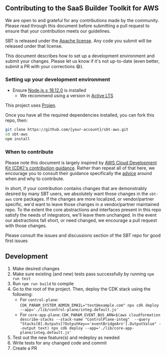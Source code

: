 ## Contributing to the SaaS Builder Toolkit for AWS

We are open to and grateful for any contributions made by the community. Please read through this document before submitting a pull request to ensure that your contribution meets our guidelines.

SBT is released under the [Apache license](http://aws.amazon.com/apache2.0/). Any code you submit will be released under that license.

This document describes how to set up a development environment and submit your changes. Please let us know if it's not up-to-date (even better, submit a PR with your corrections :smile:).

### Setting up your development environment

* Ensure [Node.js ≥ 18.12.0](https://nodejs.org/download/release/latest-v18.x/) is installed
  * We recommend using a version in [Active LTS](https://nodejs.org/en/about/previous-releases)
 
This project uses [Projen](https://projen.io).

Once you have all the required dependencies installed, you can fork this repo, then:

```sh
git clone https://github.com/{your-account}/sbt-aws.git
cd sbt-aws
npm install
```

### When to contribute

Please note this document is largely inspired by [AWS Cloud Development Kit (CDK)'s contribution guidance](https://github.com/aws/aws-cdk/blob/main/CONTRIBUTING.md). Rather than repeat all of that here, we encourage you to consult their guidance specifically the [advice](https://github.com/aws/aws-cdk/blob/main/CONTRIBUTING.md#demonstrating-value) around when and why to contribute.

In short, if your contribution contains changes that are demonstrably desired by many SBT users, we absolutely want those changes in the `sbt-aws` core packages. If the changes are more localized, or vendor/partner specific, we'd want to leave those changes in a vendor/partner maintained repo. To the extent the core abstractions and interfaces present in this repo satisfy the needs of integrators, we'll leave them unchanged. In the event our abstractions fall short, or need changed, we encourage a pull request with those changes.

Please consult the issues and discussions section of the SBT repo for good first issues

## Development

1. Make desired changes
2. Make sure existing (and new) tests pass successfully by running `npm run test`
3. Run `npm run build` to compile
4. Go to the root of the project. Then, deploy the CDK stack using the following:
   - For `control-plane`: `CDK_PARAM_SYSTEM_ADMIN_EMAIL="test@example.com" npx cdk deploy --app='./lib/control-plane/integ.default.js'` 
   - For `core-app-plane`: `CDK_PARAM_EVENT_BUS_ARN=$(aws cloudformation describe-stacks --stack-name "ControlPlane-integ"  --query "Stacks[0].Outputs[?OutputKey=='eventBridgeArn'].OutputValue" --output text) npx cdk deploy --app='./lib/core-app-plane/integ.default.js'`
5. Test out the new feature(s) and redeploy as needed
6. Write tests for any changed code and commit
7. Create a PR